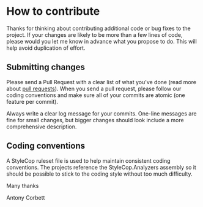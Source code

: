 # How to contribute

Thanks for thinking about contributing additional code or bug fixes to the project. If your changes are likely to be more than a few lines of code, please would you let me know in advance what you propose to do. This will help avoid duplication of effort.

## Submitting changes

Please send a Pull Request with a clear list of what you've done (read more about [pull requests](http://help.github.com/pull-requests/)). 
When you send a pull request, please follow our coding conventions and make sure all of your commits are atomic (one feature per commit).

Always write a clear log message for your commits. One-line messages are fine for small changes, but bigger changes should look include a more comprehensive description.

## Coding conventions

A StyleCop ruleset file is used to help maintain consistent coding conventions. 
The projects reference the StyleCop.Analyzers assembly so it should be possible to stick to the coding style without too much difficulty.

Many thanks

Antony Corbett
